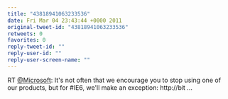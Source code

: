 ```yaml
---
title: "43818941063233536"
date: Fri Mar 04 23:43:44 +0000 2011
original-tweet-id: "43818941063233536"
retweets: 0
favorites: 0
reply-tweet-id: ""
reply-user-id: ""
reply-user-screen-name: ""
---
```

RT <a href="https://twitter.com/Microsoft">@Microsoft</a>: It's not often that we encourage you to stop using one of our products, but for #IE6, we'll make an exception: http://bit ...
